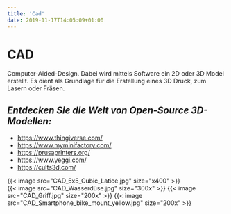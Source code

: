 ```yaml
---
title: 'Cad'
date: 2019-11-17T14:05:09+01:00
---
```


# CAD

Computer-Aided-Design. Dabei wird mittels Software ein 2D oder 3D Model erstellt.
Es dient als Grundlage für die Erstellung eines 3D Druck, zum Lasern oder Fräsen.

## <i>Entdecken Sie die Welt von Open-Source 3D-Modellen:</i>

 - https://www.thingiverse.com/
 - https://www.myminifactory.com/
 - https://prusaprinters.org/
 - https://www.yeggi.com/
 - https://cults3d.com/


<div class="flex flex-wrap justify-center items-center w-full max-w-xl mx-auto pb-4 mt-6">
    {{< image src="CAD_5x5_Cubic_Latice.jpg" size="x400" >}}
</div>

<div class="flex flex-wrap justify-center items-center w-full max-w-xl mx-auto pb-4 mt-6">
    {{< image src="CAD_Wasserdüse.jpg" size="300x" >}}
    {{< image src="CAD_Griff.jpg" size="200x" >}}
    {{< image src="CAD_Smartphone_bike_mount_yellow.jpg" size="200x" >}}
</div>
